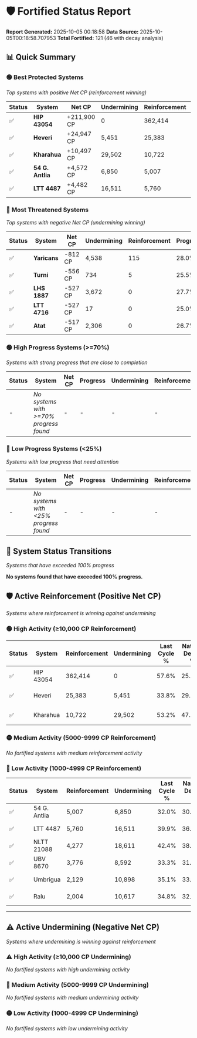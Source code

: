 # 🛡️ Fortified Status Report

**Report Generated:** 2025-10-05 00:18:58
**Data Source:** 2025-10-05T00:18:58.707953
**Total Fortified:** 121 (46 with decay analysis)

## 📊 Quick Summary

### 🟢 **Best Protected Systems**
*Top systems with positive Net CP (reinforcement winning)*

| Status | System | Net CP | Undermining | Reinforcement | Progress |
|--------|--------|--------|-------------|---------------|----------|
| ✅ | **HIP 43054** | +211,900 CP | 0 | 362,414 | 57.6% |
| ✅ | **Heveri** | +24,947 CP | 5,451 | 25,383 | 33.0% |
| ✅ | **Kharahua** | +10,497 CP | 29,502 | 10,722 | 48.7% |
| ✅ | **54 G. Antlia** | +4,572 CP | 6,850 | 5,007 | 30.9% |
| ✅ | **LTT 4487** | +4,482 CP | 16,511 | 5,760 | 37.4% |

### 🔴 **Most Threatened Systems**
*Top systems with negative Net CP (undermining winning)*

| Status | System | Net CP | Undermining | Reinforcement | Progress |
|--------|--------|--------|-------------|---------------|----------|
| ✅ | **Yaricans** | -812 CP | 4,538 | 115 | 28.0% |
| ✅ | **Turni** | -556 CP | 734 | 5 | 25.5% |
| ✅ | **LHS 1887** | -527 CP | 3,672 | 0 | 27.7% |
| ✅ | **LTT 4716** | -527 CP | 17 | 0 | 25.0% |
| ✅ | **Atat** | -517 CP | 2,306 | 0 | 26.7% |

### 🟢 **High Progress Systems (>=70%)**
*Systems with strong progress that are close to completion*

| Status | System | Net CP | Progress | Undermining | Reinforcement |
|--------|--------|--------|----------|-------------|---------------|
| - | *No systems with >=70% progress found* | - | - | - | - |

### 🔴 **Low Progress Systems (<25%)**
*Systems with low progress that need attention*

| Status | System | Net CP | Progress | Undermining | Reinforcement |
|--------|--------|--------|----------|-------------|---------------|
| - | *No systems with <25% progress found* | - | - | - | - |
## 🔄 System Status Transitions
*Systems that have exceeded 100% progress*

**No systems found that have exceeded 100% progress.**

## 🛡️ Active Reinforcement (Positive Net CP)
*Systems where reinforcement is winning against undermining*

### 🟢 High Activity (≥10,000 CP Reinforcement)

| Status | System | Reinforcement | Undermining | Last Cycle % | Natural Decay % | Current Progress % | Current CP | Net CP | Activity |
|--------|--------|---------------|-------------|--------------|-----------------|-------------------|------------|--------|----------|
| ✅ | HIP 43054 | 362,414 | 0 | 57.6% | 25.00% | 57.6% | 374,400 | +211,900 | 🟢 High Reinforcement |
| ✅ | Heveri | 25,383 | 5,451 | 33.8% | 29.16% | 33.0% | 214,500 | +24,947 | 🟢 High Reinforcement |
| ✅ | Kharahua | 10,722 | 29,502 | 53.2% | 47.09% | 48.7% | 316,550 | +10,497 | 🟢 High Reinforcement |

### 🟡 Medium Activity (5000-9999 CP Reinforcement)

*No fortified systems with medium reinforcement activity*

### 🔴 Low Activity (1000-4999 CP Reinforcement)

| Status | System | Reinforcement | Undermining | Last Cycle % | Natural Decay % | Current Progress % | Current CP | Net CP | Activity |
|--------|--------|---------------|-------------|--------------|-----------------|-------------------|------------|--------|----------|
| ✅ | 54 G. Antlia | 5,007 | 6,850 | 32.0% | 30.20% | 30.9% | 200,850 | +4,572 | 🔵 Low Reinforcement |
| ✅ | LTT 4487 | 5,760 | 16,511 | 39.9% | 36.71% | 37.4% | 243,100 | +4,482 | 🔵 Low Reinforcement |
| ✅ | NLTT 21088 | 4,277 | 18,611 | 42.4% | 38.90% | 39.5% | 256,750 | +3,869 | 🔵 Low Reinforcement |
| ✅ | UBV 8670 | 3,776 | 8,592 | 33.3% | 31.49% | 32.0% | 208,000 | +3,344 | 🔵 Low Reinforcement |
| ✅ | Umbrigua | 2,129 | 10,898 | 35.1% | 33.15% | 33.4% | 217,099 | +1,641 | 🔵 Low Reinforcement |
| ✅ | Ralu | 2,004 | 10,617 | 34.8% | 32.96% | 33.2% | 215,800 | +1,546 | 🔵 Low Reinforcement |


---

## ⚠️ Active Undermining (Negative Net CP)
*Systems where undermining is winning against reinforcement*

### ⚠️ High Activity (≥10,000 CP Undermining)

*No fortified systems with high undermining activity*

### 🔶 Medium Activity (5000-9999 CP Undermining)

*No fortified systems with medium undermining activity*

### 🟡 Low Activity (1000-4999 CP Undermining)

*No fortified systems with low undermining activity*
